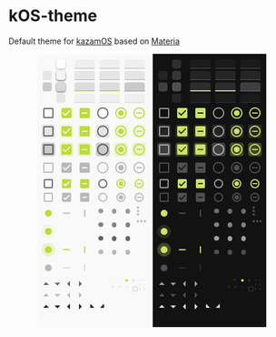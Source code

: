 

# kOS-theme 

Default theme for [kazamOS](https://github.com/Wolf-Pack-Clan/kazamOS) based on [Materia](https://github.com/nana-4/materia-theme/)


<p align="center" spacing="64px">
  <img src="https://raw.githubusercontent.com/Wolf-Pack-Clan/kOS-theme/refs/heads/master/images/preview_light.png" alt="preview_light"/>
  <img src="https://raw.githubusercontent.com/Wolf-Pack-Clan/kOS-theme/refs/heads/master/images/preview_dark.png" alt="preview_dark"/>
</p>
